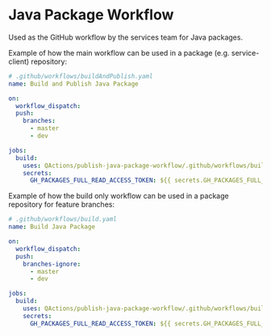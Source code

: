 # Java Package Workflow

Used as the GitHub workflow by the services team for Java packages.

Example of how the main workflow can be used in a package (e.g. service-client) repository:  
```yaml
# .github/workflows/buildAndPublish.yaml
name: Build and Publish Java Package

on:
  workflow_dispatch:
  push:
    branches:
      - master
      - dev

jobs:
  build:
    uses: QActions/publish-java-package-workflow/.github/workflows/buildAndPublish.yaml@2.0.0
    secrets:
      GH_PACKAGES_FULL_READ_ACCESS_TOKEN: ${{ secrets.GH_PACKAGES_FULL_READ_ACCESS_TOKEN }}
```

Example of how the build only workflow can be used in a package repository for feature branches:
```yaml
# .github/workflows/build.yaml
name: Build Java Package

on:
  workflow_dispatch:
  push:
    branches-ignore:
      - master
      - dev

jobs:
  build:
    uses: QActions/publish-java-package-workflow/.github/workflows/build.yaml@2.0.0
    secrets:
      GH_PACKAGES_FULL_READ_ACCESS_TOKEN: ${{ secrets.GH_PACKAGES_FULL_READ_ACCESS_TOKEN }}
```

